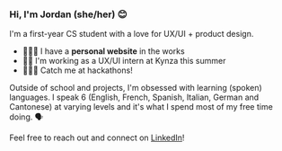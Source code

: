 ### Hi, I'm Jordan (she/her) 😊

I'm a first-year CS student with a love for UX/UI + product design. 

- 👩🏻‍🎨  I have a **personal website** in the works
- 🤳🏻  I'm working as a UX/UI intern at Kynza this summer
- 👩🏻‍💻  Catch me at hackathons!

Outside of school and projects, I'm obsessed with learning (spoken) languages. I speak 6 (English, French, Spanish, Italian, German and Cantonese) at varying levels and it's what I spend most of my free time doing. 🗣

Feel free to reach out and connect on [LinkedIn](https://linkedin.com/in/jordan-lipson)!


<!--
- 🌱 I’m currently learning 
- 💬 Ask me about 
-->
